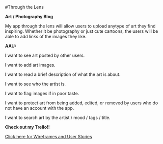 #Through the Lens 



**Art / Photography Blog** 
    
My app through the lens will allow users to upload anytype of art they find inspiring. Whether it be photography or just cute cartoons, the users will be able to add links of the images they like.    

**AAU:**

I want to see art posted by other users. 

I want to add art images. 

I want to read a brief description of what the art is about. 

I want to see who the artist is. 

I want to flag images if in poor taste. 

I want to protect art from being added, edited, or removed by users who do not have an account with the app. 

I want to search art by the artist / mood / tags /  title. 




**Check out my Trello!!**   
    
[Click here for Wireframes and User Stories ](https://trello.com/b/X6sjAe5G/ruby-rails-project)
